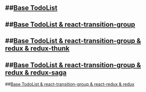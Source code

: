##[Base TodoList](/my-react-01/README.md)
---
##[Base TodoList & react-transition-group](/my-react-02/README.md)
---
##[Base TodoList & react-transition-group & redux & redux-thunk](/my-react-03/README.md)
---
##[Base TodoList & react-transition-group & redux & redux-saga](/my-react-04/README.md)
---
##[Base TodoList & react-transition-group & react-redux & redux](/my-react-05/README.md)